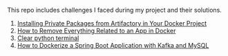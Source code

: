 This repo includes challenges I faced during my project and their solutions.

1. [Installing Private Packages from Artifactory in Your Docker Project](./install-private-package.md)
2. [How to Remove Everything Related to an App in Docker](./rm-docker.md)
3. [Clear python terminal](./clear-python-terminal.md)
4. [How to Dockerize a Spring Boot Application with Kafka and MySQL](./dockerize-spring-boot-kafka-mysql-app.md)

